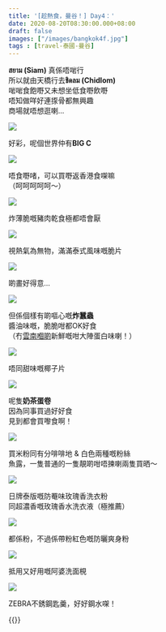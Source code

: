```yaml
---
title: '[趁熱食，曼谷！] Day4：'
date: 2020-08-20T08:30:00.000+08:00
draft: false
images: ["/images/bangkok4f.jpg"]
tags : [travel-泰國-曼谷]
---
```


**สยาม (Siam)** 真係唔啱行  
所以就由天橋行去**ชิดลม (Chidlom)**  
啱啱食飽嘢又未想坐低食嘢飲嘢  
唔知做咩好連揼骨都無興趣  
商場就唔想逛喇...  

![](/images/bangkok4f1.jpg)

好彩，呢個世界仲有**BIG C**  

![](/images/bangkok4f.jpg)

唔食嘢啫，可以買嘢返香港食㗎嘛  
（呵呵呵呵呵～）

![](/images/bangkok4f2.jpg)

炸薄脆嘅豬肉乾食極都唔會厭

![](/images/bangkok4f3.jpg)

視熱氣為無物，滿滿泰式風味嘅脆片   

![](/images/bangkok4f4.jpg)

啲畫好得意...

![](/images/bangkok4f5.jpg)

但係個樣有啲嘔心嘅**炸蠶蟲**  
醬油味嘅，脆脆咁都OK好食  
（冇[雲南嗰啲](https://hidie.net/yunnan4d/)新鮮嘅咁大陣蛋白味喇！）

![](/images/bangkok4f6.jpg)

唔同甜味嘅椰子片

![](/images/bangkok4f7.jpg)

呢隻**奶茶蛋卷**  
因為同事買過好好食  
見到都會買嚟食啊！  

![](/images/bangkok4f8.jpg)

買米粉同有分啡啡地 & 白色兩種嘅粉絲  
魚露，一隻普通的一隻靚啲咁唔揀喇兩隻買晒～

![](/images/bangkok4f9.jpg)

日牌泰版嘅防罨味玫瑰香洗衣粉  
同超濃香嘅玫瑰香水洗衣液（極推薦）  

![](/images/bangkok4f10.jpg)

都係粉，不過係帶粉紅色嘅防曬爽身粉  

![](/images/bangkok4f11.jpg)

抵用又好用嘅阿婆洗面梘  

![](/images/bangkok4f12.jpg)

ZEBRA不銹鋼匙羹，好好鋼水㗎！




{{<bangkok>}}
